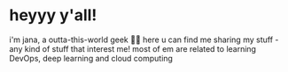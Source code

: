 
<h1> heyyy y'all! </h1>

<p align="left">
i'm jana, a outta-this-world geek 👩‍💻
here u can find me sharing my stuff -any kind of stuff that interest me!
most of em are related to learning DevOps, deep learning and cloud computing 
</p>
